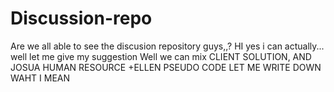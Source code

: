 # Discussion-repo

Are we all able to see the discusion repository guys,,?
HI yes i can actually... well let me give my suggestion
Well we can mix CLIENT SOLUTION, AND JOSUA HUMAN RESOURCE +ELLEN PSEUDO CODE LET ME WRITE DOWN WAHT I MEAN 

